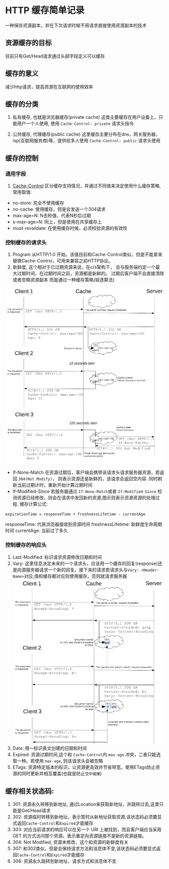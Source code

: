 # HTTP 缓存简单记录

一种保存资源副本，并在下次请求时候不用请求直接使用资源副本的技术

## 资源缓存的目标
目前只有Get/Head请求通过头部字段定义可以缓存.

## 缓存的意义
减少http请求，提高资源在互联网的使用效率


## 缓存的分类

1. 私有缓存, 也就是浏览器缓存(private cache)
这类主要缓存在用户设备上，只能用户一个人使用, 使用 `Cache-Control: private` 请求头指令

2. 公共缓存, 代理缓存(public cache)
这里缓存主要分布在dns，网关服务器，isp(互联网服务商)等，提供给多人使用 `Cache-Control: public` 请求头使用

## 缓存的控制

### 通用字段

1. [Cache-Control](https://developer.mozilla.org/zh-CN/docs/Web/HTTP/Headers/Cache-Control)  区分缓存支持情况，并通过不同值来决定使用什么缓存策略, 常用取值:

  * no-store: 完全不使用缓存
  * no-cache: 使用缓存，但是会发送一个304请求
  * max-age=N: N去秒值，代表N秒后过期
  * s-max-age=N: 同上，但是使用在共享缓存上
  * must-revalidate: 在使用缓存时候，必须校验资源的有效性


### 控制缓存的请求头

1. Program 从HTTP/1.0 开始。该值目前和Cache-Control类似，但是不能拿来替换Cache-Control，可用来兼容之前HTTP协议。
2. 新鲜度, 这个相对于已过期资源来说，在c/s架构下， 会与服务端约定一个最大过期时间，在过期时间之前，资源都是新鲜的。 过期后客户端不会直接清除或者忽略资源副本
  而是通过一种缓存策略(驱逐算法)

  ![](./http-cache/HTTPStaleness.png)
  
  * If-None-Match 在资源过期后，客户端会携带该请求头请求服务器资源，若返回 `304(Not Modify)`， 则表示资源还是新鲜的，该请求会返回空内容. 同时刷新当前过期计时，重新开始计算过期时间
  * If-Modified-Since 
  若服务器通过 `If-None-Match`或者 `If-Modified-Since` 检测资源已经修改，则会在请求中发回新的资源,图示则表示资源资源的处理过程. 缓存计算公式:

  ```text
  expirationTime = responseTime + freshnessLifetime - currentAge
  ```
  responseTime: 代表浏览器接收到资源时间
  freshnessLifetime: 新鲜度生命周期时间
  currentAge: 当前过了多久


### 控制缓存的响应头

1. Last-Modified: 标识请求资源修改日期和时间
2. Vary: 这里信息决定未来的一个请求头，应该用一个缓存的回复(response)还是向源服务器请求一个新的回复。接下来的请求若请求头与`Vary: <Header-Name>`对应,值和缓存都对应则使用缓存，否则就请求服务器![](./http-cache/HTTPVary.png)
3. Date: 用一标识表文创建的日期和时间
4. Expired: 资源过期时间,这个和 `Cache-Control`内 `max-age` 冲突，二者只能选取一种。若使用 `max-age`, 则该请求头会被忽略
5. ETags: 资源特定版本的标识，让资源更高效并节省带宽。使用ETags防止资源的同时更新并相互覆盖(也就是防止`空中碰撞`)

## 缓存相关状态码:

1. 301: 资源永久转移到新地址, 通过Location来获取新地址，并跳转过去,这里只能是Get/Head请求
2. 302: 资源临时转移到新地址，表示暂时从新地址获取资源,该状态码必须要显式返回`Cache-Control`和`Expired`才能缓存
3. 303: 对应当前请求的响应可以在另一个 URI 上被找到，而且客户端应当采用 GET 的方式访问那个资源。表示重定向资源链接不是新的资源链接。
4. 304: Not Modified, 资源未修改，这个和资源的新鲜度有关
5. 307: 和302类似，但是会保持请求方法和消息体不变,该状态码必须要显式返回`Cache-Control`和`Expired`才能缓存
6. 308: 资源永久跳转到新地址，请求方式和消息体不变
